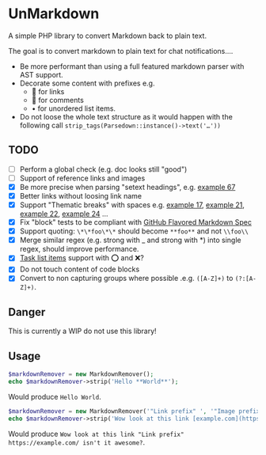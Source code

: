 # UnMarkdown

A simple PHP library to convert Markdown back to plain text.

The goal is to convert markdown to plain text for chat notifications….
 * Be more performant than using a full featured markdown parser with AST support.
 * Decorate some content with prefixes e.g.
   * 🔗 for links
   * 💬 for comments 
   * • for unordered list items.
 * Do not loose the whole text structure as it would happen with the following call `strip_tags(Parsedown::instance()->text('…'))`

## TODO

- [ ] Perform a global check (e.g. doc looks still "good")
- [ ] Support of reference links and images
- [x] Be more precise when parsing "setext headings", e.g. [example 67](https://github.github.com/gfm/#example-67)
- [x] Better links without loosing link name
- [x] Support "Thematic breaks" with spaces  e.g. [example 17](https://github.github.com/gfm/#example-17), [example 21](https://github.github.com/gfm/#example-21), [example 22](https://github.github.com/gfm/#example-22), [example 24](https://github.github.com/gfm/#example-24) …
- [x] Fix "block" tests to be compliant with [GitHub Flavored Markdown Spec](https://github.github.com/gfm/#tables-extension-)
- [x] Support quoting: `\*\*foo\*\*` should become `**foo**` and not `\\foo\\`
- [x] Merge similar regex (e.g. strong with _ and strong with *) into single regex, should improve performance.
- [x] [Task list items](https://github.github.com/gfm/#task-list-items-extension-) support with ⭕ ️and ❌?
- [x] Do not touch content of code blocks
- [x] Convert to non capturing groups where possible .e.g. `([A-Z]+)` to `(?:[A-Z]+)`.
## Danger

This is currently a WIP do not use this library!

## Usage

```php
$markdownRemover = new MarkdownRemover();
echo $markdownRemover->strip('Hello **World**');
```

Would produce `Hello World`.


```php
$markdownRemover = new MarkdownRemover('"Link prefix" ', '"Image prefix️" ', '"Comment prefix" ', '… ');
echo $markdownRemover->strip('Wow look at this link [example.com](https://example.com/) isn't it **awesome**?');
```

Would produce `Wow look at this link "Link prefix" https://example.com/ isn't it awesome?`.
